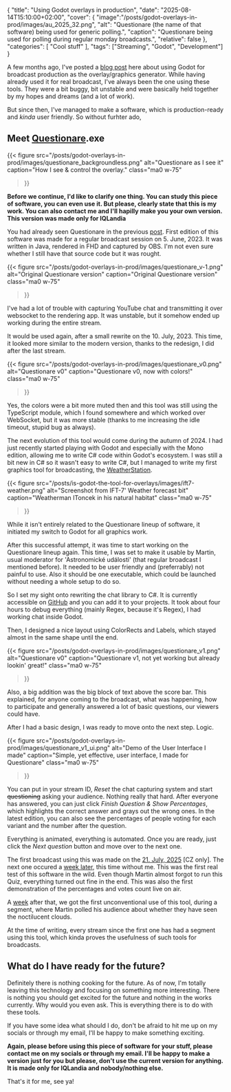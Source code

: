 {
    "title": "Using Godot overlays in production",
    "date": "2025-08-14T15:10:00+02:00",
    "cover": {
        "image":"/posts/godot-overlays-in-prod/images/au_2025_32.png",
        "alt": "Questionare (the name of that software) being used for generic polling.",
        "caption": "Questionare being used for polling during regular monday broadcasts.",
        "relative": false
    },
    "categories": [
      "Cool stuff"
    ],
    "tags": ["Streaming", "Godot", "Development"]
}

A few months ago, I've posted a [blog post](/posts/is-godot-the-tool-for-overlays/) here about using Godot for broadcast production as the overlay/graphics generator. While having already used it for real broadcast, I've always been the one using these tools. They were a bit buggy, bit unstable and were basically held together by my hopes and dreams (and a lot of work).

But since then, I've managed to make a software, which is production-ready and *kinda* user friendly. So without furhter ado, 

## Meet [Questionare](https://github.com/MadeByIToncek/iQL-Questionare/).exe

{{< figure
  src="/posts/godot-overlays-in-prod/images/questionare_backgroundless.png"
  alt="Questionare as I see it"
  caption="How I see & control the overlay."
  class="ma0 w-75"
>}}

**Before we continue, I'd like to clarify one thing. You can study this piece of software, you can even use it. But please, clearly state that this is my work. You can also contact me and I'll hapilly make you your own version. This version was made only for IQLandia**

You had already seen Questionare in the previous [post](/posts/is-godot-the-tool-for-overlays/). First edition of this software was made for a regular broadcast session on 5. June, 2023. It was written in Java, rendered in FHD and captured by OBS. I'm not even sure whether I still have that source code but it was rought. 

{{< figure
  src="/posts/godot-overlays-in-prod/images/questionare_v-1.png"
  alt="Original Questionare version"
  caption="Original Questionare version"
  class="ma0 w-75"
>}}

I've had a lot of trouble with capturing YouTube chat and transmitting it over websocket to the rendering app. It was unstable, but it somehow ended up working during the entire stream.

It would be used again, after a small rewrite on the 10. July, 2023. This time, it looked more similar to the modern version, thanks to the redesign, I did after the last stream.

{{< figure
  src="/posts/godot-overlays-in-prod/images/questionare_v0.png"
  alt="Questionare v0"
  caption="Questionare v0, now with colors!"
  class="ma0 w-75"
>}}

Yes, the colors were a bit more muted then and this tool was still using the TypeScript module, which I found somewhere and which worked over WebSocket, but it was more stable (thanks to me increasing the idle timeout, stupid bug as always).

The next evolution of this tool would come during the autumn of 2024. I had just recently started playing with Godot and especially with the Mono edition, allowing me to write C# code within Godot's ecosystem. I was still a bit new in C# so it wasn't easy to write C#, but I managed to write my first graphics tool for broadcasting, the [WeatherStation](https://github.com/MadeByIToncek/weather_station).

{{< figure
  src="/posts/is-godot-the-tool-for-overlays/images/ift7-weather.png"
  alt="Screenshot from IFT-7' Weather forecast bit"
  caption="Weatherman IToncek in his natural habitat"
  class="ma0 w-75"
>}}

While it isn't entirely related to the Questionare lineup of software, it initiated my switch to Godot for all graphics work.

After this successful attempt, it was time to start working on the Questionare lineup again. This time, I was set to make it usable by Martin, usual moderator for 'Astronomické události' (that regular broadcast I mentioned before). It needed to be user friendly and (preferrably) not painful to use. Also it should be one executable, which could be launched without needing a whole setup to do so.

So I set my sight onto rewriting the chat library to C#. It is currently accessible on [GitHub](https://github.com/MadeByIToncek/CSharpChatReceiver) and you can add it to your projects. It took about four hours to debug everything (mainly Regex, because it's Regex), I had working chat inside Godot.

Then, I designed a nice layout using ColorRects and Labels, which stayed almost in the same shape until the end.

{{< figure
  src="/posts/godot-overlays-in-prod/images/questionare_v1.png"
  alt="Questionare v0"
  caption="Questionare v1, not yet working but already lookin' great!"
  class="ma0 w-75"
>}}

Also, a big addition was the big block of text above the score bar. This explained, for anyone coming to the broadcast, what was happening, how to participate and generally answered a lot of basic questions, our viewers could have.

After I had a basic design, I was ready to move onto the next step. Logic.

{{< figure
  src="/posts/godot-overlays-in-prod/images/questionare_v1_ui.png"
  alt="Demo of the User Interface I made"
  caption="Simple, yet effective, user interface, I made for Questionare"
  class="ma0 w-75"
>}}

You can put in your stream ID, *Reset* the chat capturing system and start ~~questioning~~ asking your audience. Nothing really that hard. After everyone has answered, you can just click *Finish Question & Show Percentages*, which highlights the correct answer and grays out the wrong ones. In the latest edition, you can also see the percentages of people voting for each variant and the number after the question.

Everything is animated, everything is automated. Once you are ready, just click the *Next question* button and move over to the next one.

The first broadcast using this was made on the [21. July, 2025](https://youtu.be/ZlSde-M_UYs?t=2784) [CZ only]. The next one occured a [week later](https://youtu.be/8Msa3YBaOO4?t=2938), this time without me. This was the first real test of this software in the wild. Even though Martin almost forgot to run this Quiz, everything turned out fine in the end. This was also the first demonstration of the percentages and votes count live on air.

A [week](https://www.youtube.com/watch?v=SzvxN9AAz20) after that, we got the first unconventional use of this tool, during a segment, where Martin polled his audience about whether they have seen the noctilucent clouds.

At the time of writing, every stream since the first one has had a segment using this tool, which kinda proves the usefulness of such tools for broadcasts.

## What do I have ready for the future?

Definitely there is nothing cooking for the future. As of now, I'm totally leaving this technology and focusing on something more interesting. There is nothing you should get excited for the future and nothing in the works currently. Why would you even ask. This is everything there is to do with these tools. 

If you have some idea what should I do, don't be afraid to hit me up on my socials or through my email, I'll be happy to make something exciting.

**Again, please before using this piece of software for your stuff, please contact me on my socials or through my email. I'll be happy to make a version just for you but please, don't use the current version for anything. It is made only for IQLandia and nobody/nothing else.**

That's it for me, see ya!